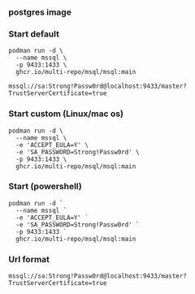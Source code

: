 ### postgres image 


### Start default

```
podman run -d \
  --name mssql \
  -p 9433:1433 \
  ghcr.io/multi-repo/msql/msql:main
```

`mssql://sa:Strong!Passw0rd@localhost:9433/master?TrustServerCertificate=true`

### Start custom (Linux/mac os)
```
podman run -d \
  --name mssql \
  -e 'ACCEPT_EULA=Y' \
  -e 'SA_PASSWORD=Strong!Passw0rd' \
  -p 9433:1433 \
  ghcr.io/multi-repo/msql/msql:main
```

### Start (powershell)

```
podman run -d `
  --name mssql `
  -e 'ACCEPT_EULA=Y' `
  -e 'SA_PASSWORD=Strong!Passw0rd' `
  -p 9433:1433 `
  ghcr.io/multi-repo/msql/msql:main
```

### Url format
`mssql://sa:Strong!Passw0rd@localhost:9433/master?TrustServerCertificate=true`

